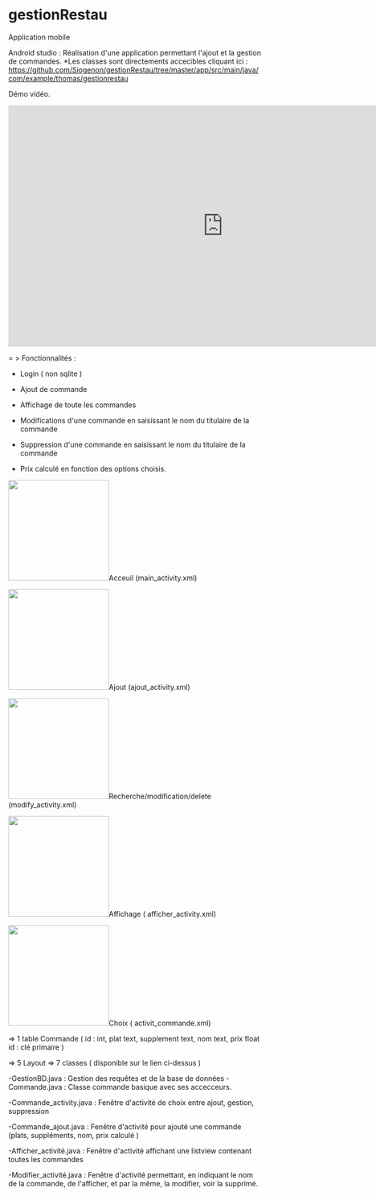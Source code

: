 # gestionRestau
Application mobile 

Android studio : Réalisation d'une application permettant l'ajout et la gestion de commandes.
*Les classes sont directements accecibles cliquant ici :
https://github.com/Siogenon/gestionRestau/tree/master/app/src/main/java/com/example/thomas/gestionrestau 

Démo vidéo.
<iframe width="854" height="480" src="https://www.youtube.com/embed/rLzL5IhYaaE" frameborder="0" allow="autoplay; encrypted-media" allowfullscreen></iframe>

= > Fonctionnalités :

- Login ( non sqlite ) 

- Ajout de commande 

- Affichage de toute les commandes 

- Modifications d'une commande en saisissant le nom du titulaire de la commande

- Suppression  d'une commande en saisissant le nom du titulaire de la commande

- Prix calculé en fonction des options choisis.


<img height="200" src = http://image.noelshack.com/fichiers/2018/23/4/1528352640-acceuil.png />Acceuil (main_activity.xml)


<img height="200" src = http://image.noelshack.com/fichiers/2018/23/4/1528352644-ajout.png />Ajout (ajout_activity.xml)


<img height="200" src = http://image.noelshack.com/fichiers/2018/23/4/1528352644-recherchemodifsupp.png />Recherche/modification/delete (modify_activity.xml)


<img height="200" src = http://image.noelshack.com/fichiers/2018/23/4/1528352645-afficher.png />Affichage ( afficher_activity.xml)


<img height="200" src =  http://image.noelshack.com/fichiers/2018/23/4/1528352640-choix.png />Choix ( activit_commande.xml)





=> 1 table 
Commande ( id : int, plat text, supplement text, nom text, prix float
   id : clé primaire ) 

=> 5 Layout 
=> 7 classes ( disponible sur le lien ci-dessus ) 


-GestionBD.java : Gestion des requêtes et de la base de données
-Commande.java : Classe commande basique avec ses accecceurs.

-Commande_activity.java : Fenêtre d'activité de choix entre ajout, gestion, suppression

-Commande_ajout.java : Fenêtre d'activité pour ajouté une commande (plats, suppléments, nom, prix calculé )

-Afficher_activité.java : Fenêtre d'activité affichant une listview contenant toutes les commandes 

-Modifier_activité.java : Fenêtre d'activité permettant, en indiquant le nom de la commande, de l'afficher, et par la même, la modifier, voir la supprimé.





